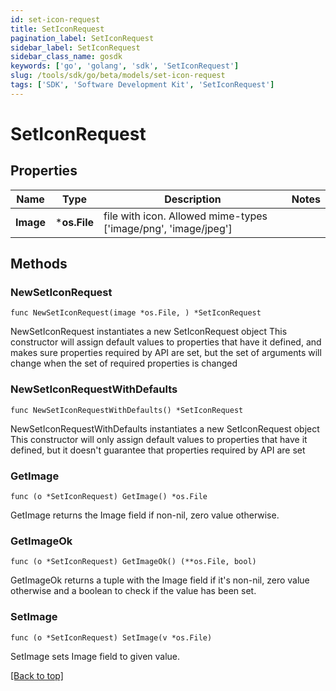 ```yaml
---
id: set-icon-request
title: SetIconRequest
pagination_label: SetIconRequest
sidebar_label: SetIconRequest
sidebar_class_name: gosdk
keywords: ['go', 'golang', 'sdk', 'SetIconRequest'] 
slug: /tools/sdk/go/beta/models/set-icon-request
tags: ['SDK', 'Software Development Kit', 'SetIconRequest']
---
```


# SetIconRequest

## Properties

Name | Type | Description | Notes
------------ | ------------- | ------------- | -------------
**Image** |  ***os.File** | file with icon. Allowed mime-types [&#39;image/png&#39;, &#39;image/jpeg&#39;] | 

## Methods

### NewSetIconRequest

`func NewSetIconRequest(image *os.File, ) *SetIconRequest`

NewSetIconRequest instantiates a new SetIconRequest object
This constructor will assign default values to properties that have it defined,
and makes sure properties required by API are set, but the set of arguments
will change when the set of required properties is changed

### NewSetIconRequestWithDefaults

`func NewSetIconRequestWithDefaults() *SetIconRequest`

NewSetIconRequestWithDefaults instantiates a new SetIconRequest object
This constructor will only assign default values to properties that have it defined,
but it doesn't guarantee that properties required by API are set

### GetImage

`func (o *SetIconRequest) GetImage() *os.File`

GetImage returns the Image field if non-nil, zero value otherwise.

### GetImageOk

`func (o *SetIconRequest) GetImageOk() (**os.File, bool)`

GetImageOk returns a tuple with the Image field if it's non-nil, zero value otherwise
and a boolean to check if the value has been set.

### SetImage

`func (o *SetIconRequest) SetImage(v *os.File)`

SetImage sets Image field to given value.



[[Back to top]](#) 


